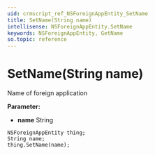 ```yaml
---
uid: crmscript_ref_NSForeignAppEntity_SetName
title: SetName(String name)
intellisense: NSForeignAppEntity.SetName
keywords: NSForeignAppEntity, GetName
so.topic: reference
---
```


# SetName(String name)

Name of foreign application

**Parameter:** 
* **name** String

```crmscript
NSForeignAppEntity thing;
String name;
thing.SetName(name);
```

